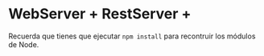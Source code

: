 # WebServer + RestServer +

Recuerda que tienes que ejecutar ``` npm install ``` para recontruir los módulos de Node.
